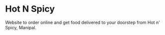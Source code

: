 # Hot N Spicy
Website to order online and get food delivered to your doorstep from Hot n' Spicy, Manipal.
